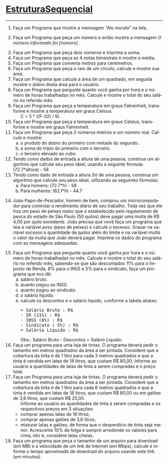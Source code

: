 <!DOCTYPE HTML PUBLIC "-//W3C//DTD HTML 4.01//EN" "http://www.w3.org/TR/html4/strict.dtd">
<html>
 <head>
  <meta content="text/html;charset=utf-8" http-equiv="Content-Type"/>
  <meta content="index,nofollow" name="robots"/>
   <div id="page">
    <h1 id="pagelocation">
     <span>
      <a class="backlink" href="/EstruturaSequencial?action=fullsearch&amp;context=180&amp;value=linkto%3A%22EstruturaSequencial%22" rel="nofollow" title="Clique para fazer uma busca completa por este título">
       EstruturaSequencial
      </a>
     </span>
    </h1>
    <!-- INICIO -->
    <div dir="ltr" id="content" lang="pt-br">
     <span class="anchor" id="top">
     </span>
     <span class="anchor" id="line-1">
     </span>
      </a>
      <span class="anchor" id="line-2">
      </span>
      <hr/>
      <p class="line874">
       <span class="anchor" id="line-3">
       </span>
       <span class="anchor" id="line-4">
       </span>
       <ol type="1">
        <li>
         Faça um Programa que mostre a mensagem "Alo mundo" na tela.
         <span class="anchor" id="line-5">
         </span>
         <span class="anchor" id="line-6">
         </span>
        </li>
        <li class="gap">
         <p class="line862">
          Faça um Programa que peça um número e então mostre a mensagem
          <em>
           O número informado foi [número]
          </em>
          .
          <span class="anchor" id="line-7">
          </span>
          <span class="anchor" id="line-8">
          </span>
         </p>
        </li>
        <li class="gap">
         Faça um Programa que peça dois números e imprima a soma.
         <span class="anchor" id="line-9">
         </span>
         <span class="anchor" id="line-10">
         </span>
        </li>
        <li class="gap">
         Faça um Programa que peça as 4 notas bimestrais e mostre a média.
         <span class="anchor" id="line-11">
         </span>
         <span class="anchor" id="line-12">
         </span>
        </li>
        <li class="gap">
         Faça um Programa que converta metros para centímetros.
         <span class="anchor" id="line-13">
         </span>
         <span class="anchor" id="line-14">
         </span>
        </li>
        <li class="gap">
         Faça um Programa que peça o raio de um círculo, calcule e mostre sua área.
         <span class="anchor" id="line-15">
         </span>
         <span class="anchor" id="line-16">
         </span>
        </li>
        <li class="gap">
         Faça um Programa que calcule a área de um quadrado, em seguida mostre o dobro desta área para o usuário.
         <span class="anchor" id="line-17">
         </span>
         <span class="anchor" id="line-18">
         </span>
        </li>
        <li class="gap">
         Faça um Programa que pergunte quanto você ganha por hora e o número de horas trabalhadas no mês. Calcule e mostre o total do seu salário no referido mês.
         <span class="anchor" id="line-19">
         </span>
         <span class="anchor" id="line-20">
         </span>
        </li>
        <li class="gap">
         Faça um Programa que peça a temperatura em graus Fahrenheit, transforme e mostre a temperatura em graus Celsius.
         <span class="anchor" id="line-21">
         </span>
         <ul>
          <li style="list-style-type:none">
           C = 5 * ((F-32) / 9).
           <span class="anchor" id="line-22">
           </span>
           <span class="anchor" id="line-23">
           </span>
          </li>
         </ul>
        </li>
        <li class="gap">
         Faça um Programa que peça a temperatura em graus Celsius, transforme e mostre em graus Fahrenheit.
         <span class="anchor" id="line-24">
         </span>
         <span class="anchor" id="line-25">
         </span>
        </li>
        <li class="gap">
         Faça um Programa que peça 2 números inteiros e um número real. Calcule e mostre:
         <span class="anchor" id="line-26">
         </span>
         <ol type="a">
          <li>
           o produto do dobro do primeiro com metade do segundo .
           <span class="anchor" id="line-27">
           </span>
          </li>
          <li>
           a soma do triplo do primeiro com o terceiro.
           <span class="anchor" id="line-28">
           </span>
          </li>
          <li>
           o terceiro elevado ao cubo.
           <span class="anchor" id="line-29">
           </span>
           <span class="anchor" id="line-30">
           </span>
          </li>
         </ol>
        </li>
        <li class="gap">
         Tendo como dados de entrada a altura de uma pessoa, construa um algoritmo que calcule seu peso ideal, usando a seguinte fórmula: (72.7*altura) - 58
         <span class="anchor" id="line-31">
         </span>
         <span class="anchor" id="line-32">
         </span>
        </li>
        <li class="gap">
         Tendo como dado de entrada a altura (h) de uma pessoa, construa um algoritmo que calcule seu peso ideal, utilizando as seguintes fórmulas:
         <span class="anchor" id="line-33">
         </span>
         <ol type="a">
          <li>
           Para homens: (72.7*h) - 58
           <span class="anchor" id="line-34">
           </span>
          </li>
          <li>
           Para mulheres: (62.1*h) - 44.7
           <span class="anchor" id="line-35">
           </span>
           <span class="anchor" id="line-36">
           </span>
           <span class="anchor" id="line-37">
           </span>
          </li>
         </ol>
        </li>
        <li class="gap">
         <p class="line862">
          João Papo-de-Pescador, homem de bem, comprou um microcomputador para controlar o rendimento diário de seu trabalho. Toda vez que ele traz um peso de peixes maior que o estabelecido pelo regulamento de pesca do estado de São Paulo (50 quilos) deve pagar uma multa de R$ 4,00 por quilo excedente. João precisa que você faça um programa que leia a variável
          <em>
           peso
          </em>
          (peso de peixes) e calcule o excesso. Gravar na variável
          <em>
           excesso
          </em>
          a quantidade de quilos além do limite e na variável
          <em>
           multa
          </em>
          o valor da multa que João deverá pagar. Imprima os dados do programa com as mensagens adequadas.
          <span class="anchor" id="line-38">
          </span>
          <span class="anchor" id="line-39">
          </span>
         </p>
        </li>
        <li class="gap">
         Faça um Programa que pergunte quanto você ganha por hora e o número de horas trabalhadas no mês. Calcule e mostre o total do seu salário no referido mês, sabendo-se que são descontados 11% para o Imposto de Renda, 8% para o INSS e 5% para o sindicato, faça um programa que nos dê:
         <span class="anchor" id="line-40">
         </span>
         <ol type="a">
          <li>
           salário bruto.
           <span class="anchor" id="line-41">
           </span>
          </li>
          <li>
           quanto pagou ao INSS.
           <span class="anchor" id="line-42">
           </span>
          </li>
          <li>
           quanto pagou ao sindicato.
           <span class="anchor" id="line-43">
           </span>
          </li>
          <li>
           o salário líquido.
           <span class="anchor" id="line-44">
           </span>
          </li>
          <li>
           calcule os descontos e o salário líquido, conforme a tabela abaixo:
           <span class="anchor" id="line-45">
           </span>
           <span class="anchor" id="line-46">
           </span>
           <span class="anchor" id="line-47">
           </span>
           <span class="anchor" id="line-48">
           </span>
           <span class="anchor" id="line-49">
           </span>
           <span class="anchor" id="line-50">
           </span>
           <span class="anchor" id="line-51">
           </span>
           <pre><span class="anchor" id="line-1"></span>+ Salário Bruto : R$
<span class="anchor" id="line-2"></span>- IR (11%) : R$
<span class="anchor" id="line-3"></span>- INSS (8%) : R$
<span class="anchor" id="line-4"></span>- Sindicato ( 5%) : R$
<span class="anchor" id="line-5"></span>= Salário Liquido : R$</pre>
           <span class="anchor" id="line-52">
           </span>
           Obs.: Salário Bruto - Descontos = Salário Líquido.
           <span class="anchor" id="line-53">
           </span>
           <span class="anchor" id="line-54">
           </span>
          </li>
         </ol>
        </li>
        <li class="gap">
         Faça um programa para uma loja de tintas. O programa deverá pedir o tamanho em metros quadrados da área a ser pintada. Considere que a cobertura da tinta é de 1 litro para cada 3 metros quadrados e que a tinta é vendida em latas de 18 litros, que custam R$ 80,00. Informe ao usuário a quantidades de latas de tinta a serem compradas e o preço total.
         <span class="anchor" id="line-55">
         </span>
         <span class="anchor" id="line-56">
         </span>
        </li>
        <li class="gap">
         Faça um Programa para uma loja de tintas. O programa deverá pedir o tamanho em metros quadrados da área a ser pintada. Considere que a cobertura da tinta é de 1 litro para cada 6 metros quadrados e que a tinta é vendida em latas de 18 litros, que custam R$ 80,00 ou em galões de 3,6 litros, que custam R$ 25,00.
         <span class="anchor" id="line-57">
         </span>
         <ul>
          <li style="list-style-type:none">
           Informe ao usuário as quantidades de tinta a serem compradas e os respectivos preços em 3 situações:
           <span class="anchor" id="line-58">
           </span>
          </li>
          <li>
           comprar apenas latas de 18 litros;
           <span class="anchor" id="line-59">
           </span>
          </li>
          <li>
           comprar apenas galões de 3,6 litros;
           <span class="anchor" id="line-60">
           </span>
          </li>
          <li>
           misturar latas e galões, de forma que o desperdício de tinta seja menor.
           <span class="anchor" id="line-61">
           </span>
           <span class="anchor" id="line-62">
           </span>
           Acrescente 10% de folga e sempre arredonde os valores para cima, isto é, considere latas cheias.
           <span class="anchor" id="line-63">
           </span>
           <span class="anchor" id="line-64">
           </span>
          </li>
         </ul>
        </li>
        <li class="gap">
         Faça um programa que peça o tamanho de um arquivo para download (em MB) e a velocidade de um link de Internet (em Mbps), calcule e informe o tempo aproximado de download do arquivo usando este link (em minutos).
         <span class="anchor" id="line-65">
         </span>
         <span class="anchor" id="line-66">
         </span>
        </li>
       </ol>
        </p>
       </p>
      </p>
     </p>
    </div>
    <!-- FIM -->
   </div>
   <!-- page -->
  </div>
  <!-- core -->
 </body>
</html>
